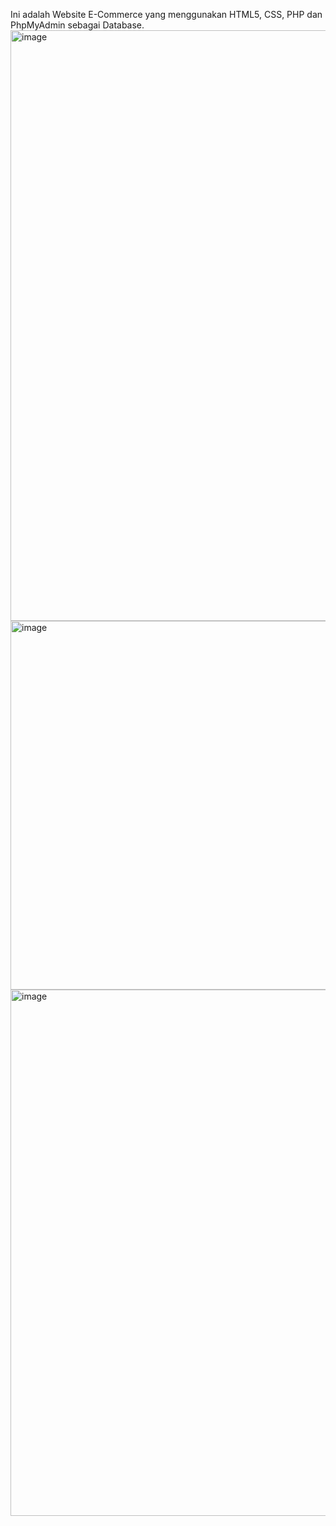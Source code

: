 Ini adalah Website E-Commerce yang menggunakan HTML5, CSS, PHP dan PhpMyAdmin sebagai Database.
<img width="945" alt="image" src="https://github.com/Muhaftharalgiffari/Website-E-commerce/assets/97682546/2b7520dc-32ef-4b65-810c-169af3168595">
<img width="590" alt="image" src="https://github.com/Muhaftharalgiffari/Website-E-commerce/assets/97682546/e4b9f94b-dcec-4412-9084-2dfff3e331f7">
<img width="842" alt="image" src="https://github.com/Muhaftharalgiffari/Website-E-commerce/assets/97682546/0eb24770-15b5-48e0-9e77-f2e256f174a3">


